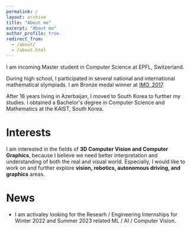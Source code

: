 ```yaml
---
permalink: /
layout: archive
title: "About me"
excerpt: "About me"
author_profile: true
redirect_from: 
  - /about/
  - /about.html
---
```


<!-- {% include base_path %} -->

I am incoming Master student in Computer Science at EPFL, Switzerland. 

During high school, I participated in several national and international mathematical olympiads. I am Bronze medal winner at [IMO, 2017](https://www.imo-official.org/participant_r.aspx?id=26093). 

After 16 years living in Azerbaijan, I moved to South Korea to further my studies. I obtained a Bachelor's degree in Computer Science and Mathematics at the KAIST, South Korea.

Interests
=========
I am interested in the fields of __3D Computer Vision and Computer Graphics__, because I believe we need better interpretation and understanding of both the real and visual world. Especially, I would like to work on and further explore __vision, robotics, autonomous driving, and graphics__ areas.

News
====
+ I am activaley looking for the Researh / Engineering Internships for Winter 2022 and Summer 2023 related ML / AI / Computer Vision.

